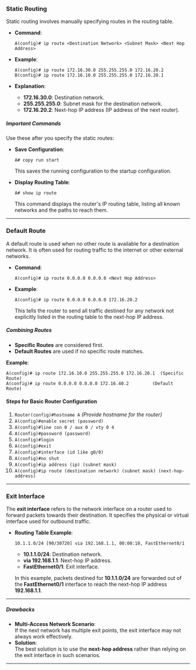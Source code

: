 ### **Static Routing**

Static routing involves manually specifying routes in the routing table.

- **Command**:
    
    ```
    A(config)# ip route <Destination Network> <Subnet Mask> <Next Hop Address>  
    ```
    
- **Example**:
    
    ```
    A(config)# ip route 172.16.30.0 255.255.255.0 172.16.20.2  
    B(config)# ip route 172.16.10.0 255.255.255.0 172.16.20.1  
    ```
    
- **Explanation**:
    
    - **172.16.30.0**: Destination network.
    - **255.255.255.0**: Subnet mask for the destination network.
    - **172.16.20.2**: Next-hop IP address (IP address of the next router).

##### **Important Commands**

Use these after you specify the static routes:
- **Save Configuration**:
    
    ```
    A# copy run start  
    ```
    
    This saves the running configuration to the startup configuration.
    
- **Display Routing Table**:
    
    ```
    A# show ip route  
    ```
    
    This command displays the router's IP routing table, listing all known networks and the paths to reach them.
    
---

### **Default Route**

A default route is used when no other route is available for a destination network. It is often used for routing traffic to the internet or other external networks.

- **Command**:
    
    ```
    A(config)# ip route 0.0.0.0 0.0.0.0 <Next Hop Address>  
    ```
    
- **Example**:
    
    ```
    A(config)# ip route 0.0.0.0 0.0.0.0 172.16.20.2  
    ```
    
    This tells the router to send all traffic destined for any network not explicitly listed in the routing table to the next-hop IP address.

##### **Combining Routes**

- **Specific Routes** are considered first.
- **Default Routes** are used if no specific route matches.

**Example**:

```
A(config)# ip route 172.16.10.0 255.255.255.0 172.16.20.1  (Specific Route)  
A(config)# ip route 0.0.0.0 0.0.0.0 172.16.40.2         (Default Route)  
```

#### **Steps for Basic Router Configuration**

1. `Router(config)#hostname A` _(Provide hostname for the router)_
2. `A(config)#enable secret (password)`
3. `A(config)#line con 0 / aux 0 / vty 0 4`
4. `A(config)#password (password)`
5. `A(config)#login`
6. `A(config)#exit`
7. `A(config)#interface (id like g0/0)`
8. `A(config)#no shut`
9. `A(config)#ip address (ip) (subnet mask)`
10. `A(config)#ip route (destination network) (subnet mask) (next-hop-address)`

---

### **Exit Interface**

The **exit interface** refers to the network interface on a router used to forward packets towards their destination. It specifies the physical or virtual interface used for outbound traffic.

- **Routing Table Example**:
    
    ```
    10.1.1.0/24 [90/30720] via 192.168.1.1, 00:00:10, FastEthernet0/1  
    ```
    
    - **10.1.1.0/24**: Destination network.
    - **via 192.168.1.1**: Next-hop IP address.
    - **FastEthernet0/1**: Exit interface.
    
    In this example, packets destined for **10.1.1.0/24** are forwarded out of the **FastEthernet0/1** interface to reach the next-hop IP address **192.168.1.1**.
    

---

##### **Drawbacks**

- **Multi-Access Network Scenario**:  
    If the next network has multiple exit points, the exit interface may not always work effectively.
- **Solution**:  
    The best solution is to use the **next-hop address** rather than relying on the exit interface in such scenarios.

---
